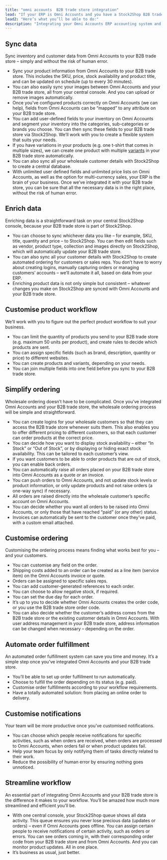 ```yaml
---
title: "omni accounts  B2B trade store integration"
lead: "If your ERP is Omni Accounts and you have a Stock2Shop B2B trade store, we can integrate them with ease. Once we’ve done that, you’ll be able to benefit from a streamlined workflow and a more efficient business."
lead2: "Here’s what you’ll be able to do:"
description: "Integrating your Omni Accounts ERP accounting system and your B2B trade store will make it much simpler to run your wholesale business. From streamlining your inventory data management to simplifying the ordering process and automating order fulfillment, you’ll be surprised how efficient it can be."
---
```


Sync data
---------

Sync inventory and customer data from Omni Accounts to your B2B trade store – simply and without the risk of human error.

*   Sync your product information from Omni Accounts to your B2B trade store. This includes the SKU, price, stock availability and product title, and can be updated on schedule (up to every 30 minutes).
*   You can also easily sync your images between Omni Accounts and your B2B trade store, all from your central console. And you can upload or remove images automatically.
*   Once you’ve configured products correctly on Omni Accounts (we can help), fields from Omni Accounts can be “mapped” to any attribute on your B2B trade store.
*   You can add user-defined fields to your inventory on Omni Accounts and segment your inventory into the categories, sub-categories or brands you choose. You can then sync these fields to your B2B trade store via Stock2Shop. We’ll work with you to create a flexible system that suits your needs.
*   If you have variations in your products (e.g. one t-shirt that comes in multiple sizes), we can create one product with multiple [variants](http://www.stock2shop.com/documentation/key-concepts/products-variants/) in your B2B trade store automatically.
*   You can also sync all your wholesale customer details with Stock2Shop to create a central database.
*   With unlimited user defined fields and unlimited price lists on Omni Accounts, as well as the option for multi-currency sales, your ERP is the brain of your business. Once we’ve integrated it with your B2B trade store, you can be sure that all the necessary data is in the right place, without the risk of human error.

Enrich data
-----------

Enriching data is a straightforward task on your central Stock2Shop console, because your B2B trade store is part of Stock2Shop.

*   You can choose to sync whichever data you like – for example, SKU, title, quantity and price – to Stock2Shop. You can then edit fields such as vendor, product type, collection and images directly on Stock2Shop, which will automatically update your B2B trade store.
*   You can also sync all your customer details with Stock2Shop to create automated ordering for customers or sales reps. You don’t have to worry about creating logins, manually capturing orders or managing customers’ accounts – we’ll automate it all, based on data from your ERP.
*   Enriching product data is not only simple but consistent – whatever changes you make on Stock2Shop are synced with Omni Accounts and your B2B trade store.

Customise product workflow
--------------------------

We’ll work with you to figure out the perfect product workflow to suit your business.

*   You can limit the quantity of products you send to your B2B trade store (e.g. maximum 50 units per product), and create rules to decide which products are sent.
*   You can assign specific fields (such as brand, description, quantity or price) to different websites.
*   You can create products and variants, depending on your needs.
*   You can join multiple fields into one field before you sync to your B2B trade store.

Simplify ordering
-----------------

Wholesale ordering doesn’t have to be complicated. Once you’ve integrated Omni Accounts and your B2B trade store, the wholesale ordering process will be simple and straightforward.

*   You can create logins for your wholesale customers so that they can access the B2B trade store whenever suits them. This also enables you to offer different pricing to different customers, so that each customer can order products at the correct price.
*   You can decide how you want to display stock availability – either “In Stock” or “Out of Stock”, or by displaying or hiding exact stock availability. This can be tailored to each customer’s view.
*   If you want customers to be able to order products that are out of stock, you can enable back orders.
*   You can automatically raise all orders placed on your B2B trade store into Omni Accounts as a quote or an invoice.
*   You can push orders to Omni Accounts, and not update stock levels or product information, or only update products and not raise orders (a one-way sync) if necessary.
*   All orders are raised directly into the wholesale customer’s specific account on Omni Accounts.
*   You can decide whether you want all orders to be raised into Omni Accounts, or only those that have reached “paid” (or any other) status.
*   Invoices can automatically be sent to the customer once they’ve paid, with a custom email attached.

Customise ordering
------------------

Customising the ordering process means finding what works best for you – and your customers.

*   You can customise any field on the order.
*   Shipping costs added to an order can be created as a line item (service item) on the Omni Accounts invoice or quote.
*   Orders can be assigned to specific sales reps.
*   You can add customer-generated references to each order.
*   You can choose to allow negative stock, if required.
*   You can set the due day for each order.
*   It’s up to you to decide whether Omni Accounts creates the order code, or you use the B2B trade store order code.
*   You can also decide whether the customer’s address comes from the B2B trade store or the existing customer details in Omni Accounts. With user address management in your B2B trade store, address information can be changed when necessary – depending on the order.

Automate order fulfillment
--------------------------

An automated order fulfillment system can save you time and money. It’s a simple step once you’ve integrated Omni Accounts and your B2B trade store.

*   You’ll be able to set up order fulfillment to run automatically.
*   Choose to fulfill the order depending on its status (e.g. paid).
*   Customise order fulfillments according to your workflow requirements.
*   Have a totally automated solution: from placing an online order to delivery.

Customise notifications
-----------------------

Your team will be more productive once you’ve customised notifications.

*   You can choose which people receive notifications for specific activities, such as when orders are received, when orders are processed to Omni Accounts, when orders fail or when product updates fail.
*   Help your team focus by only notifying them of tasks directly related to their work.
*   Reduce the possibility of human error by ensuring nothing goes unnoticed.

Streamline workflow
-------------------

An essential part of integrating Omni Accounts and your B2B trade store is the difference it makes to your workflow. You’ll be amazed how much more streamlined and efficient you’ll be.

*   With one central console, your Stock2Shop queue shows all data activity. This queue ensures you never lose precious data (updates or orders) – even if Omni Accounts goes offline. You can assign certain people to receive notifications of certain activity, such as orders or errors. You can see orders coming in, with their corresponding order code from your B2B trade store and from Omni Accounts. And you can monitor product updates. All in one place.
*   It’s business as usual, just better.